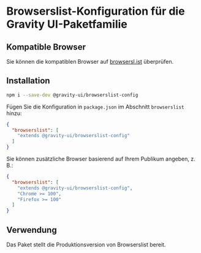 # Browserslist-Konfiguration für die Gravity UI-Paketfamilie

## Kompatible Browser

Sie können die kompatiblen Browser auf [browsersl.ist](https://browsersl.ist/#q=last%202%20major%20versions%20and%20last%202%20years%20and%20fully%20supports%20es6%20and%20%3E%200.05%25%0Anot%20dead%0Anot%20op_mini%20all%0Anot%20and_qq%20%3E%200%0Anot%20and_uc%20%3E%200%0AFirefox%20ESR%0AChrome%20%3E%200%20and%20last%202%20years%20and%20%3E%200.05%25%0ASafari%20%3E%200%20and%20last%202%20years%20and%20%3E%200.05%25%0AFirefox%20%3E%200%20and%20last%202%20years%20and%20%3E%200.01%25) überprüfen.

## Installation

```bash
npm i --save-dev @gravity-ui/browserslist-config
```

Fügen Sie die Konfiguration in `package.json` im Abschnitt `browserslist` hinzu:

```json
{
  "browserslist": [
    "extends @gravity-ui/browserslist-config"
  ]
}
```

Sie können zusätzliche Browser basierend auf Ihrem Publikum angeben, z. B.:

```json
{
  "browserslist": [
    "extends @gravity-ui/browserslist-config",
    "Chrome >= 100",
    "Firefox >= 100"
  ]
}
```

## Verwendung

Das Paket stellt die Produktionsversion von Browserslist bereit.